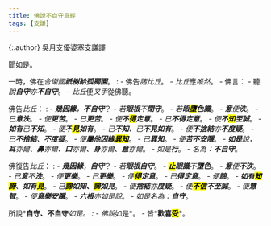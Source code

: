 ```yaml
---
title: 佛說不自守意經
tags: [支謙]
---
```


{:.author}
吳月支優婆塞支謙譯

聞如是。

一時，佛在*舍衛國<b>祇樹給孤獨園</b>*。
: - 佛告*諸比丘*。
    - *比丘*應*唯然*。
	  - 佛言：
		- 聽*說<b>自守</b>亦<b>不自守</b>*。
		  - *比丘*便*叉手*從佛聽。

佛告*比丘*：
: - *<b>幾因緣</b>，<b>不自守</b>*？
    - *若<b>眼根</b>不<b>閉守</b>*。
	  - *若<b>眼<mark>墮</mark>色識</b>*。
	    - *<b>意</b>便<b>泆</b>*。
		  - *已<b>意泆</b>*。
		    - *便<b>更苦</b>*。
			  - *已<b>更苦</b>*。
			    - *便<b>不<mark>得</mark><i>定意</i></b>*。
				  - *已<b>不得定意</b>*。
				    - *便<b>不<mark>知</mark>至誠</b>*。
					  - *<b>如有</b>已<b>不知</b>*。
					    - *便<b>不<mark>見</mark>如有</b>*。
						  - *已<b>不知</b>、已<b>不見<i>如有</i></b>*。
						    - *便<b>不捨<i>結</i></b>亦<b>不度<i>疑</i></b>*。
							  - *已<b>不捨結</b>、<b>不度疑</b>*。
							    - *便<b>屬他因緣<mark>異知</mark></b>*。
								  - *已<b>異知</b>*。
								    - *便<b>苦不安隱</b>*。
									  - *<b>如是</b>說，<b>耳</b>亦爾、<b>鼻</b>亦爾、<b>口</b>亦爾、<b>身</b>亦爾、<b>意</b>亦爾*。
									    - *如是<b>行</b>*。
										  - *名為：<b>不自守</b>*。

佛復告*比丘*：
: - *<b>幾因緣</b>，<b>自守</b>*？
    - *若<b>眼根自守</b>*。
	  - *<b><mark>止</mark>眼識</b>不<b>墮色</b>*。
	    - *<b>意</b>便<b>不泆</b>*。
		  - *已<b>意</b>不<b>泆</b>*。
		    - *便<b>更樂</b>*。
			  - *已<b>更樂</b>*。
			    - *便<b><mark>得</mark>定意</b>*。
				  - *已<b>得定意</b>*。
				    - *便<b>諦</b>*。
					  - *<b>如有<mark>知諦</mark></b>、<b>如有<mark>見</mark></b>*。
					    - *已<b><mark>諦</mark>如知、<mark>諦</mark>如見</b>*。
						  - *便<b>捨結</b>亦<b>度疑</b>*。
						    - *便<b><mark>不信</mark><i>不至誠</i></b>*。
							  - *便<b>慧智</b>*。
							    - *便<b><i>意</i>樂安隱</b>*。
								  - *<b>六根</b>亦如是說*。
								    - *如是名為：<b>自守</b>*。

所說*<b>自守、不自守</b>*如是。
: - 佛說*如是*。
    - 皆*<b>歡喜<mark>受</mark></b>*。
